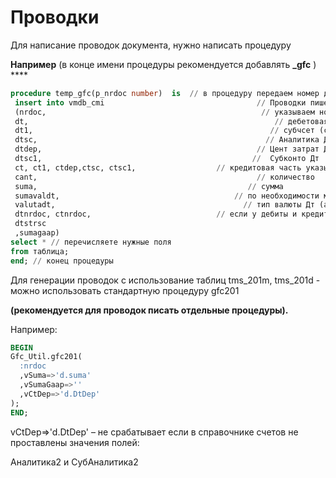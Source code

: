# Проводки

  
Для написание проводок документа, нужно написать процедуру

**Например** \(в конце имени процедуры рекомендуется добавлять  **\_gfc** \) ****

```sql
procedure temp_gfc(p_nrdoc number)  is  // в процедуру передаем номер документа
 insert into vmdb_cmi                                  // Проводки пишем во вьюху vmdb_cmi, а читаем из vmdb_cmr
 (nrdoc,                                                // указываем номер документа   
 dt,                                                       // дебетовая часть проводки , сначала указывается счет (счет или Дт)
 dt1,                                                     // субчсет (счет1 или Дт1) 
 dtsc,                                                   // Аналитика Дт
 dtdep,                                                // Цент затрат Дт
 dtsc1,                                               //  Субконто Дт
 ct, ct1, ctdep,ctsc, ctsc1,                  // кредитовая часть указывается аналогичным образом
 cant,                                                 // количество
 suma,                                               // сумма  
 sumavaldt,                                       // по необходимости можно указать сумму в валюте Дт  
 valutadt,                                          // тип валюты Дт (аналогично можно указать Кт часть)     
 dtnrdoc, ctnrdoc,                            // если у дебиты и кредита разные nrdoc (по необходимости)
 dtstrsc
 ,sumagaap)      
select * // перечисляете нужные поля
from таблица;
end; // конец процедуры         
```

Для генерации проводок с использование таблиц tms\_201m, tms\_201d - можно использовать стандартную процедуру gfc201

**\(рекомендуется для проводок писать отдельные процедуры\).**

Например:  

```sql
BEGIN
Gfc_Util.gfc201(
  :nrdoc
  ,vSuma=>'d.suma'
  ,vSumaGaap=>''
  ,vCtDep=>'d.DtDep'
);
END;
```

vCtDep=&gt;'d.DtDep' – не срабатывает если в справочнике счетов не проставлены значения полей:

Аналитика2 и СубАналитика2

